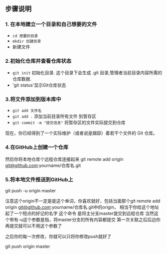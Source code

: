 ## 步骤说明
### 1. 在本地建立一个目录和自己想要的文件
- `cd 想要的目录`
- `mkdir 创建目录`
- 新建文件

### 2.初始化仓库并查看仓库状态
- `git init` 初始化目录. 这个目录下会生成 .git 目录,管理者当前目录内容所需的仓库数据.
- 'git status'显示Git仓库状态

### 3.将文件添加到版本库中
- `git add 文件名`
- `git add .`  添加当前目录所有文件 到暂存区
- `git commit -m "提交信息"`  将暂存区的文件实际提交到仓库

现在，你已经得到了一个实际维护（或者说是跟踪）着若干个文件的 Git 仓库。
### 4.在GitHub上创建一个仓库
然后你将本地仓库个远程仓库连接起来
git remote add origin git@github.com:yourname/仓库名.git

### 5.将本地文件推送到GitHub上
git push -u origin master

注意这个origin不一定是是这个单词，你喜欢就好，包括当面那个git remote add origin git@github.com:yourname/仓库名.git中的origin，
相当于你给这个地址起了一个短点的好记的名字
这个命令 是将主分支master提交到远程仓库
当然这个带有-u这个参数是指，将master分支的所有内容都提交
第一次关联之后后边你再提交就可以不用这个参数了

之后你的每一次修改，你就可以只将你修改push就好了

git push origin master
